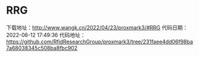 # RRG
下载地址：http://www.wangk.cn/2022/04/23/proxmark3/#RRG
代码日期：2022-06-12 17:49:36
代码地址：https://github.com/RfidResearchGroup/proxmark3/tree/231faee4dd06f98ba7a68038345c508ba8fbc902
